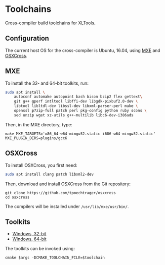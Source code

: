 # Toolchains

Cross-compiler build toolchains for XLTools.

## Configuration

The current host OS for the cross-compiler is Ubuntu, 16.04, using [MXE](https://github.com/mxe/mxe) and [OSXCross](https://github.com/tpoechtrager/osxcross).

## MXE

To install the 32- and 64-bit toolkits, run:

```bash
sudo apt install \
    autoconf automake autopoint bash bison bzip2 flex gettext\
    git g++ gperf intltool libffi-dev libgdk-pixbuf2.0-dev \
    libtool libltdl-dev libssl-dev libxml-parser-perl make \
    openssl p7zip-full patch perl pkg-config python ruby scons \
    sed unzip wget xz-utils g++-multilib libc6-dev-i386ads
```

Then, in the MXE directory, type:
```
make MXE_TARGETS='x86_64-w64-mingw32.static i686-w64-mingw32.static' MXE_PLUGIN_DIRS=plugins/gcc6
```


## OSXCross

To install OSXCross, you first need:

```bash
sudo apt install clang patch libxml2-dev
```

Then, download and install OSXCross from the Git repository:

```
git clone https://github.com/tpoechtrager/osxcross
cd osxcross
```

The compilers will be installed under `/usr/lib/mxe/usr/bin/`.

## Toolkits

- [Windows, 32-bit](/win32.cmake)
- [Windows, 64-bit](/win64.cmake)

The toolkits can be invoked using:

`cmake $args -DCMAKE_TOOLCHAIN_FILE=$toolchain`
